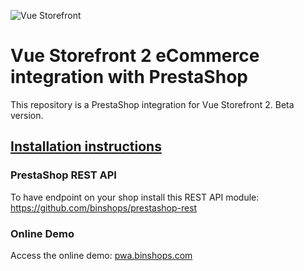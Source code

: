 ![Vue Storefront](https://camo.githubusercontent.com/48c886ac0703e3a46bc0ec963e20f126337229fc/68747470733a2f2f643968687267346d6e767a6f772e636c6f756466726f6e742e6e65742f7777772e76756573746f726566726f6e742e696f2f32383062313964302d6c6f676f2d76735f3062793032633062793032633030303030302e6a7067)

# Vue Storefront 2 eCommerce integration with PrestaShop

This repository is a PrestaShop integration for Vue Storefront 2. Beta version.

## <a href='https://www.binshops.com/prestashop-pwa'>Installation instructions</a>

### PrestaShop REST API
To have endpoint on your shop install this REST API module:
https://github.com/binshops/prestashop-rest

### Online Demo
Access the online demo: <a href="pwa.binshops.com">pwa.binshops.com</a>
